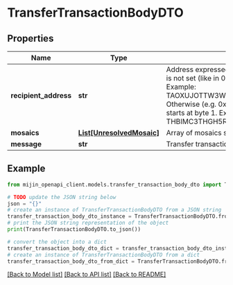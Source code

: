 # TransferTransactionBodyDTO


## Properties

Name | Type | Description | Notes
------------ | ------------- | ------------- | -------------
**recipient_address** | **str** | Address expressed in Base32 format. If the bit 0 of byte 0 is not set (like in 0x90), then it is a regular address. Example: TAOXUJOTTW3W5XTBQMQEX3SQNA6MCUVGXLXR3TA.  Otherwise (e.g. 0x91) it represents a namespace id which starts at byte 1. Example: THBIMC3THGH5RUYAAAAAAAAAAAAAAAAAAAAAAAA  | 
**mosaics** | [**List[UnresolvedMosaic]**](UnresolvedMosaic.md) | Array of mosaics sent to the recipient.  | 
**message** | **str** | Transfer transaction message | [optional] 

## Example

```python
from mijin_openapi_client.models.transfer_transaction_body_dto import TransferTransactionBodyDTO

# TODO update the JSON string below
json = "{}"
# create an instance of TransferTransactionBodyDTO from a JSON string
transfer_transaction_body_dto_instance = TransferTransactionBodyDTO.from_json(json)
# print the JSON string representation of the object
print(TransferTransactionBodyDTO.to_json())

# convert the object into a dict
transfer_transaction_body_dto_dict = transfer_transaction_body_dto_instance.to_dict()
# create an instance of TransferTransactionBodyDTO from a dict
transfer_transaction_body_dto_from_dict = TransferTransactionBodyDTO.from_dict(transfer_transaction_body_dto_dict)
```
[[Back to Model list]](../README.md#documentation-for-models) [[Back to API list]](../README.md#documentation-for-api-endpoints) [[Back to README]](../README.md)


